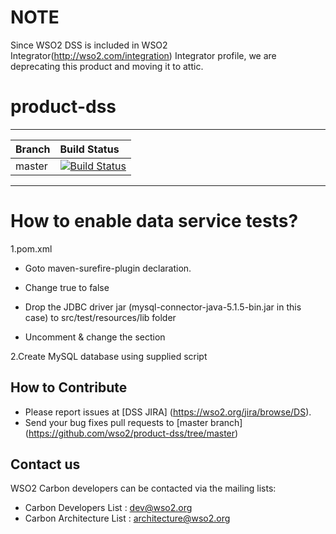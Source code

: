 # NOTE
Since WSO2 DSS is included in WSO2 Integrator(http://wso2.com/integration) Integrator profile, we are deprecating this product and moving it to attic.

# product-dss

---

|  Branch | Build Status |
| :------------ |:-------------
| master      | [![Build Status](https://wso2.org/jenkins/job/product-dss/badge/icon)](https://wso2.org/jenkins/job/product-dss) |


---

How to enable data service tests?
=================================
1.pom.xml
- Goto maven-surefire-plugin declaration.
- Change <skip>true</skip> to <skip>false</skip>

- Drop the JDBC driver jar (mysql-connector-java-5.1.5-bin.jar in this case) to src/test/resources/lib folder
- Uncomment & change the <!-- JDBC Driver classes --> section


2.Create MySQL database using supplied script 

## How to Contribute
* Please report issues at [DSS JIRA] (https://wso2.org/jira/browse/DS).
* Send your bug fixes pull requests to [master branch] (https://github.com/wso2/product-dss/tree/master) 

## Contact us
WSO2 Carbon developers can be contacted via the mailing lists:

* Carbon Developers List : dev@wso2.org
* Carbon Architecture List : architecture@wso2.org
